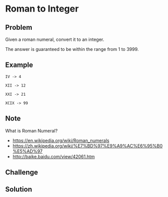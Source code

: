 Roman to Integer
===


Problem
-------

Given a roman numeral, convert it to an integer.

The answer is guaranteed to be within the range from 1 to 3999.

Example
-------

    IV -> 4
    
    XII -> 12
    
    XXI -> 21
    
    XCIX -> 99

Note
---------

What is Roman Numeral?

- https://en.wikipedia.org/wiki/Roman_numerals
- https://zh.wikipedia.org/wiki/%E7%BD%97%E9%A9%AC%E6%95%B0%E5%AD%97
- http://baike.baidu.com/view/42061.htm

Challenge
---------

Solution
--------
